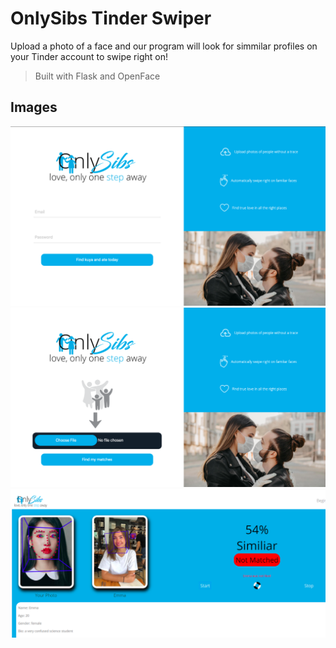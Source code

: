 # OnlySibs Tinder Swiper 
Upload a photo of a face and our program will look for simmilar profiles on your Tinder account to swipe right on!

> Built with Flask and OpenFace


## Images 

![image](./images/homepage.png)
![image](./images/homepage2.png)
![image](./images/inAction.png)


